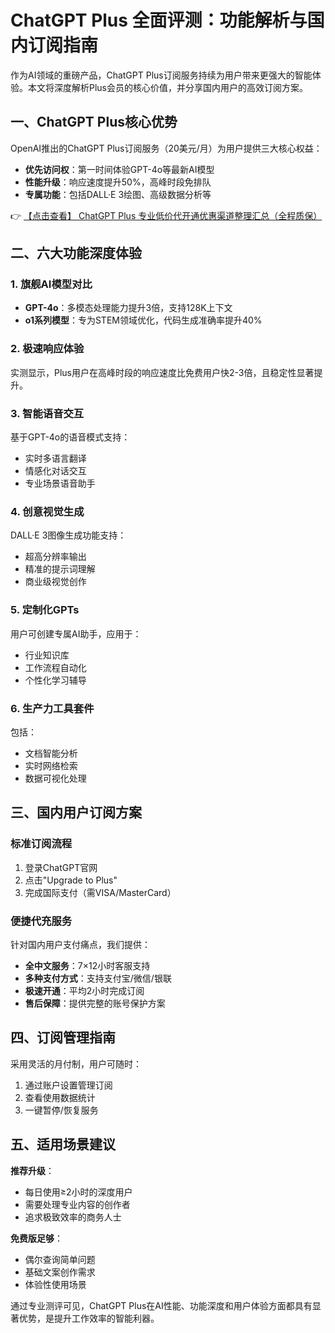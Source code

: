 # ChatGPT Plus 全面评测：功能解析与国内订阅指南

作为AI领域的重磅产品，ChatGPT Plus订阅服务持续为用户带来更强大的智能体验。本文将深度解析Plus会员的核心价值，并分享国内用户的高效订阅方案。

## 一、ChatGPT Plus核心优势

OpenAI推出的ChatGPT Plus订阅服务（20美元/月）为用户提供三大核心权益：

- **优先访问权**：第一时间体验GPT-4o等最新AI模型
- **性能升级**：响应速度提升50%，高峰时段免排队
- **专属功能**：包括DALL·E 3绘图、高级数据分析等

👉 [【点击查看】 ChatGPT Plus 专业低价代开通优惠渠道整理汇总（全程质保）](https://bit.ly/DaiKai)

## 二、六大功能深度体验

### 1. 旗舰AI模型对比
- **GPT-4o**：多模态处理能力提升3倍，支持128K上下文
- **o1系列模型**：专为STEM领域优化，代码生成准确率提升40%

### 2. 极速响应体验
实测显示，Plus用户在高峰时段的响应速度比免费用户快2-3倍，且稳定性显著提升。

### 3. 智能语音交互
基于GPT-4o的语音模式支持：
- 实时多语言翻译
- 情感化对话交互
- 专业场景语音助手

### 4. 创意视觉生成
DALL·E 3图像生成功能支持：
- 超高分辨率输出
- 精准的提示词理解
- 商业级视觉创作

### 5. 定制化GPTs
用户可创建专属AI助手，应用于：
- 行业知识库
- 工作流程自动化
- 个性化学习辅导

### 6. 生产力工具套件
包括：
- 文档智能分析
- 实时网络检索
- 数据可视化处理

## 三、国内用户订阅方案

### 标准订阅流程
1. 登录ChatGPT官网
2. 点击"Upgrade to Plus"
3. 完成国际支付（需VISA/MasterCard）

### 便捷代充服务
针对国内用户支付痛点，我们提供：
- **全中文服务**：7×12小时客服支持
- **多种支付方式**：支持支付宝/微信/银联
- **极速开通**：平均2小时完成订阅
- **售后保障**：提供完整的账号保护方案

## 四、订阅管理指南

采用灵活的月付制，用户可随时：
1. 通过账户设置管理订阅
2. 查看使用数据统计
3. 一键暂停/恢复服务

## 五、适用场景建议

**推荐升级**：
- 每日使用≥2小时的深度用户
- 需要处理专业内容的创作者
- 追求极致效率的商务人士

**免费版足够**：
- 偶尔查询简单问题
- 基础文案创作需求
- 体验性使用场景

通过专业测评可见，ChatGPT Plus在AI性能、功能深度和用户体验方面都具有显著优势，是提升工作效率的智能利器。